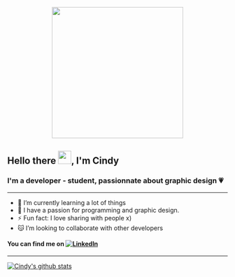 <p  align="center">
  <img src="https://i.imgur.com/BeP1RqB.png" width="300px">
</p>

## Hello there <img src="https://raw.githubusercontent.com/MartinHeinz/MartinHeinz/master/wave.gif" width="30px">, I'm Cindy

### I'm a developer - student, passionnate about graphic design 💗
-----------
- 🐏 I’m currently learning a lot of things 
- 💚 I have a passion for programming and graphic design.
-  ⚡ Fun fact: I love sharing with people x) 
- 😽 I’m looking to collaborate with other developers


#### You can find me on  [![LinkedIn][1.2]][1]

<!-- Icons -->

[1.2]: https://i.imgur.com/0SsCxoR.png 

<!-- Links to your social media accounts -->

[1]: https://www.linkedin.com/in/cindy-calvados/

-----------
[![Cindy's github stats](https://github-readme-stats.vercel.app/api?username=ydnic-wolver)](https://github.com/anuraghazra/github-readme-stats)

<!--
**ydnic-wolver/ydnic-wolver** is a ✨ _special_ ✨ repository because its `README.md` (this file) appears on your GitHub profile.

Here are some ideas to get you started:

- 🔭 I’m currently working on ...
- 👯 I’m looking to collaborate on ...
- 🤔 I’m looking for help with ...
- 💬 Ask me about ...
- 📫 How to reach me: ...
- 😄 Pronouns: ...
-
-->
